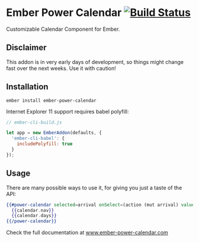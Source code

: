 # Ember Power Calendar [![Build Status](https://travis-ci.org/cibernox/ember-power-calendar.svg?branch=master)](https://travis-ci.org/cibernox/ember-power-calendar)

Customizable Calendar Component for Ember.

## Disclaimer

This addon is in very early days of development, so things might change fast over
the next weeks. Use it with caution!

## Installation

`ember install ember-power-calendar`

Internet Explorer 11 support requires babel polyfill:

```js
// ember-cli-build.js

let app = new EmberAddon(defaults, {
  'ember-cli-babel': {
    includePolyfill: true
  }
});
```

## Usage

There are many possible ways to use it, for giving you just a taste of the API:

```hbs
{{#power-calendar selected=arrival onSelect=(action (mut arrival) value="date") as |calendar|}}
  {{calendar.nav}}
  {{calendar.days}}
{{/power-calendar}}
```

Check the full documentation at www.ember-power-calendar.com

